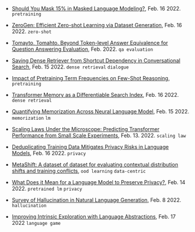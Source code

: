 
- [Should You Mask 15% in Masked Language Modeling?](https://arxiv.org/abs/2202.08005), Feb. 16 2022. `pretraining`
- [ZeroGen: Efficient Zero-shot Learning via Dataset Generation](https://arxiv.org/abs/2202.07922), Feb. 16 2022. `zero-shot`
- [Tomayto, Tomahto. Beyond Token-level Answer Equivalence for Question Answering Evaluation](https://arxiv.org/pdf/2202.07654.pdf), Feb. 2022. `qa evaluation`
- [Saving Dense Retriever from Shortcut Dependency in Conversational Search](https://arxiv.org/pdf/2202.07280.pdf), Feb. 15 2022. `dense retrieval` `dialogue`
- [Impact of Pretraining Term Frequencies on Few-Shot Reasoning](https://arxiv.org/abs/2202.07206), `pretraining`
- [Transformer Memory as a Differentiable Search Index](https://arxiv.org/pdf/2202.06991.pdf), Feb. 16 2022. `dense retrieval`
- [Quantifying Memorization Across Neural Language Model](https://arxiv.org/pdf/2202.07646.pdf), Feb. 15 2022. `memorization` `lm`
- [Scaling Laws Under the Microscope: Predicting Transformer Performance from Small Scale Experiments](https://arxiv.org/pdf/2202.06387.pdf), Feb. 13. 2022.  `scaling law`
- [Deduplicating Training Data Mitigates Privacy Risks in Language Models](https://arxiv.org/pdf/2202.06539.pdf), Feb. 16 2022. `privacy`
- [MetaShift: A dataset of dataset for evaluating contextual distribution shifts and training conflicts](https://arxiv.org/pdf/2202.06523.pdf), `ood learning` `data-centric`

- [What Does it Mean for a Language Model to Preserve Privacy?](https://arxiv.org/pdf/2202.05520.pdf), Feb. 14 2022. `pretrained lm` `privacy`
- [Survey of Hallucination in Natural Language Generation](https://arxiv.org/pdf/2202.03629.pdf), Feb.  8 2022. `hallucination`
- [Improving Intrinsic Exploration with Language Abstractions](https://arxiv.org/pdf/2202.08938.pdf), Feb. 17 2022 `language game`

